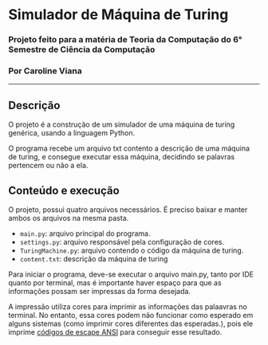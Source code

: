 # Simulador de Máquina de Turing
### Projeto feito para a matéria de Teoria da Computação do 6° Semestre de Ciência da Computação

### Por Caroline Viana

---

## Descrição
O projeto é a construção de um simulador de uma máquina de turing genérica, usando a linguagem Python.

O programa recebe um arquivo txt contento a descrição de uma máquina de turing, e consegue executar essa máquina, decidindo se palavras pertencem ou não a ela.

## Conteúdo e execução

O projeto, possui quatro arquivos necessários. É preciso baixar e manter ambos os arquivos na mesma pasta.
- `main.py`: arquivo principal do programa.
- `settings.py`: arquivo responsável pela configuração de cores.
- `TuringMachine.py`: arquivo contendo o código da máquina de turing.
- `content.txt`: descrição da máquina de turing

Para iniciar o programa, deve-se executar o arquivo main.py, tanto por IDE quanto por terminal, mas é importante haver espaço para que as informações possam ser impressas da forma desejada.

A impressão utiliza cores para imprimir as informações das palaavras no terminal. No entanto, essa cores podem não funcionar como esperado em alguns sistemas (como imprimir cores diferentes das esperadas.), pois ele imprime [códigos de escape ANSI](https://en.wikipedia.org/wiki/ANSI_escape_code) para conseguir esse resultado.

